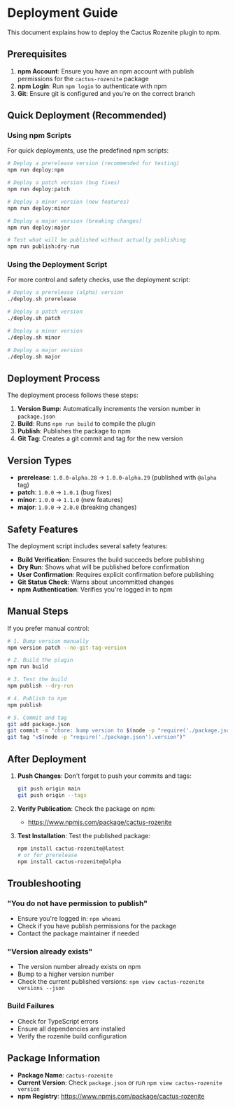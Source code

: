 # Deployment Guide

This document explains how to deploy the Cactus Rozenite plugin to npm.

## Prerequisites

1. **npm Account**: Ensure you have an npm account with publish permissions for the `cactus-rozenite` package
2. **npm Login**: Run `npm login` to authenticate with npm
3. **Git**: Ensure git is configured and you're on the correct branch

## Quick Deployment (Recommended)

### Using npm Scripts

For quick deployments, use the predefined npm scripts:

```bash
# Deploy a prerelease version (recommended for testing)
npm run deploy:npm

# Deploy a patch version (bug fixes)
npm run deploy:patch

# Deploy a minor version (new features)
npm run deploy:minor

# Deploy a major version (breaking changes)
npm run deploy:major

# Test what will be published without actually publishing
npm run publish:dry-run
```

### Using the Deployment Script

For more control and safety checks, use the deployment script:

```bash
# Deploy a prerelease (alpha) version
./deploy.sh prerelease

# Deploy a patch version
./deploy.sh patch

# Deploy a minor version
./deploy.sh minor

# Deploy a major version
./deploy.sh major
```

## Deployment Process

The deployment process follows these steps:

1. **Version Bump**: Automatically increments the version number in `package.json`
2. **Build**: Runs `npm run build` to compile the plugin
3. **Publish**: Publishes the package to npm
4. **Git Tag**: Creates a git commit and tag for the new version

## Version Types

- **prerelease**: `1.0.0-alpha.28` → `1.0.0-alpha.29` (published with `@alpha` tag)
- **patch**: `1.0.0` → `1.0.1` (bug fixes)
- **minor**: `1.0.0` → `1.1.0` (new features)
- **major**: `1.0.0` → `2.0.0` (breaking changes)

## Safety Features

The deployment script includes several safety features:

- **Build Verification**: Ensures the build succeeds before publishing
- **Dry Run**: Shows what will be published before confirmation
- **User Confirmation**: Requires explicit confirmation before publishing
- **Git Status Check**: Warns about uncommitted changes
- **npm Authentication**: Verifies you're logged in to npm

## Manual Steps

If you prefer manual control:

```bash
# 1. Bump version manually
npm version patch --no-git-tag-version

# 2. Build the plugin
npm run build

# 3. Test the build
npm publish --dry-run

# 4. Publish to npm
npm publish

# 5. Commit and tag
git add package.json
git commit -m "chore: bump version to $(node -p "require('./package.json').version")"
git tag "v$(node -p "require('./package.json').version")"
```

## After Deployment

1. **Push Changes**: Don't forget to push your commits and tags:
   ```bash
   git push origin main
   git push origin --tags
   ```

2. **Verify Publication**: Check the package on npm:
   - https://www.npmjs.com/package/cactus-rozenite

3. **Test Installation**: Test the published package:
   ```bash
   npm install cactus-rozenite@latest
   # or for prerelease
   npm install cactus-rozenite@alpha
   ```

## Troubleshooting

### "You do not have permission to publish"
- Ensure you're logged in: `npm whoami`
- Check if you have publish permissions for the package
- Contact the package maintainer if needed

### "Version already exists"
- The version number already exists on npm
- Bump to a higher version number
- Check the current published versions: `npm view cactus-rozenite versions --json`

### Build Failures
- Check for TypeScript errors
- Ensure all dependencies are installed
- Verify the rozenite build configuration

## Package Information

- **Package Name**: `cactus-rozenite`
- **Current Version**: Check `package.json` or run `npm view cactus-rozenite version`
- **npm Registry**: https://www.npmjs.com/package/cactus-rozenite